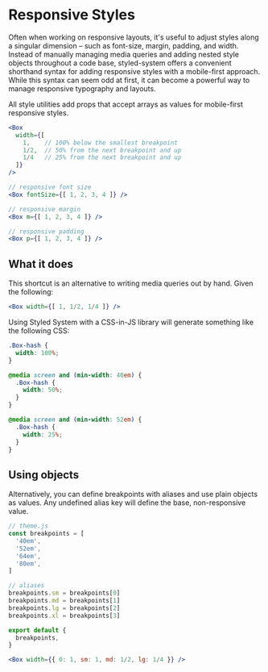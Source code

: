 
# Responsive Styles

Often when working on responsive layouts, it's useful to adjust styles along a singular dimension –
such as font-size, margin, padding, and width.
Instead of manually managing media queries and adding nested style objects throughout a code base,
styled-system offers a convenient shorthand syntax for adding responsive styles with a mobile-first approach.
While this syntax can seem odd at first, it can become a powerful way to manage responsive typography and layouts.

All style utilities add props that accept arrays as values for mobile-first responsive styles.

```jsx
<Box
  width={[
    1,    // 100% below the smallest breakpoint
    1/2,  // 50% from the next breakpoint and up
    1/4   // 25% from the next breakpoint and up
  ]}
/>

// responsive font size
<Box fontSize={[ 1, 2, 3, 4 ]} />

// responsive margin
<Box m={[ 1, 2, 3, 4 ]} />

// responsive padding
<Box p={[ 1, 2, 3, 4 ]} />
```

## What it does

This shortcut is an alternative to writing media queries out by hand.
Given the following:

```jsx
<Box width={[ 1, 1/2, 1/4 ]} />
```

Using Styled System with a CSS-in-JS library will generate something like the following CSS:

```css
.Box-hash {
  width: 100%;
}

@media screen and (min-width: 40em) {
  .Box-hash {
    width: 50%;
  }
}

@media screen and (min-width: 52em) {
  .Box-hash {
    width: 25%;
  }
}
```

## Using objects

Alternatively, you can define breakpoints with aliases and use plain objects as values. Any undefined alias key will define the base, non-responsive value.

```js
// theme.js
const breakpoints = [
  '40em',
  '52em',
  '64em',
  '80em',
]

// aliases
breakpoints.sm = breakpoints[0]
breakpoints.md = breakpoints[1]
breakpoints.lg = breakpoints[2]
breakpoints.xl = breakpoints[3]

export default {
  breakpoints,
}
```

```jsx
<Box width={{ 0: 1, sm: 1, md: 1/2, lg: 1/4 }} />
```


